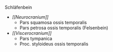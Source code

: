 Schläfenbein
- *[[Neurocranium]]*
	- Pars squamosa ossis temporalis
	- Pars petrosa ossis temporalis (Felsenbein)
- *[[Viscerocranium]]*
	- Pars tympanica
	- Proc. styloideus ossis temporalis